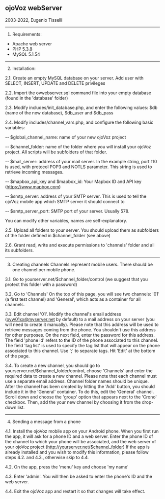 ojoVoz webServer
----------------
2003-2022, Eugenio Tisselli

----------------

1. Requirements:
- Apache web server
- PHP 5.3.8
- MySQL 5.1.54

----------------

2. Installation:

2.1. Create an empty MySQL database on your server. Add user with SELECT, INSERT, UPDATE and DELETE privileges

2.2. Import the ovwebserver.sql command file into your empty database (found in the 'database' folder)

2.3. Modify includes/init_database.php, and enter the following values: $db (name of the new database), $db_user and $db_pass

2.4. Modify includes/channel_vars.php, and configure the following basic variables:

-- $global_channel_name: name of your new ojoVoz project

-- $channel_folder: name of the folder where you will install your ojoVoz project. All scripts will be subfolders of that folder.

-- $mail_server: address of your mail server. In the example string, port 110 is used, with protocol POP3 and NOTLS parameter. This string is used to retrieve incoming messages.

-- $mapbox_api_key and $mapbox_id: Your Mapbox ID and API key (https://www.mapbox.com)

-- $smtp_server: address of your SMTP server. This is used to tell the ojoVoz mobile app which SMTP server it should connect to

-- $smtp_server_port: SMTP port of your server. Usually 578.

You can modify other variables, names are self-explanatory.

2.5. Upload all folders to your server. You should upload them as subfolders of the folder defined in $channel_folder (see above)

2.6. Grant read, write and execute permissions to 'channels' folder and all its subfolders.

----------------

3. Creating channels
Channels represent mobile users. There should be one channel per mobile phone.

3.1. Go to yourserver.net/$channel_folder/control (we suggest that you protect this folder with a password)

3.2. Go to 'Channels' On the top of this page, you will see two channels: '01' (a first test channel) and 'General', which acts as a container for all channels.

3.3. Edit channel '01'. Modify the channel's email address (ovw01xx@myserver.net by default) to a mail address on your server (you will need to create it manually). Please note that this address will be used to retrieve messages coming from the phone. You shouldn't use this address for other purposes. On the next field, enter the password for this address. The field 'phone id' refers to the ID of the phone associated to this channel. The field 'tag list' is used to specify the tag list that will appear on the phone associated to this channel. Use ';' to separate tags. Hit 'Edit' at the bottom of the page.

3.4. To create a new channel, you should go to yourserver.net/$channel_folder/control, choose 'Channels' and enter the required data to create a new channel. Please note that each channel must use a separate email address. Channel folder names should be unique. After the channel has been created by hitting the 'Add' button, you should include it in the 'General' container. To do this, edit the 'General' channel. Scroll down and choose the 'group' option that appears next to the 'Crono' checkbox. Then, add the your new channel by choosing it from the drop-down list.

----------------

4. Sending a message from a phone

4.1. Install the ojoVoz mobile app on your Android phone. When you first run the app, it will ask for a phone ID and a web server. Enter the phone ID of the channel to which your phone will be associated, and the web server of your ojoVoz project (http://yourserver.net/$channel_folder) If the app is already installed and you wish to modify this information, please follow steps 4.2. and 4.3., otherwise skip to 4.4.

4.2. On the app, press the 'menu' key and choose 'my name'

4.3. Enter 'admin'. You will then be asked to enter the phone's ID and the web server.

4.4. Exit the ojoVoz app and restart it so that changes will take effect.
